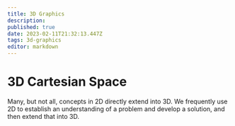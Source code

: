 ```yaml
---
title: 3D Graphics
description: 
published: true
date: 2023-02-11T21:32:13.447Z
tags: 3d-graphics
editor: markdown
---
```


# 3D Cartesian Space
Many, but not all, concepts in 2D directly extend into 3D. We frequently use 2D to establish an understanding of a problem and develop a solution, and then extend that into 3D.